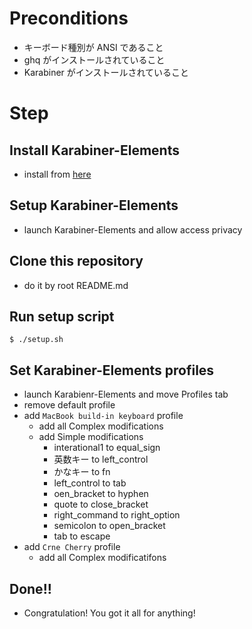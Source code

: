 <!-- START doctoc -->
<!-- END doctoc -->

# Preconditions

- キーボード種別が ANSI であること
- ghq がインストールされていること
- Karabiner がインストールされていること

# Step

## Install Karabiner-Elements

- install from [here](https://karabiner-elements.pqrs.org/)

## Setup Karabiner-Elements

- launch Karabiner-Elements and allow access privacy

## Clone this repository

- do it by root README.md

## Run setup script

```shell
$ ./setup.sh
```

## Set Karabiner-Elements profiles

- launch Karabienr-Elements and move Profiles tab
- remove default profile
- add `MacBook build-in keyboard` profile
    - add all Complex modifications
    - add Simple modifications
        - interational1 to equal_sign
        - 英数キー to left_control
        - かなキー to fn
        - left_control to tab
        - oen_bracket to hyphen
        - quote to close_bracket
        - right_command to right_option
        - semicolon to open_bracket
        - tab to escape 
- add `Crne Cherry` profile
    - add all Complex modificatifons

## Done!!

- Congratulation! You got it all for anything!
